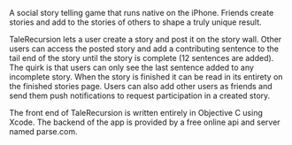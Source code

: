 A social story telling game that runs native on the iPhone.  Friends create stories and add to the stories of others to shape a truly unique result.

TaleRecursion lets a user create a story and post it on the story wall.  Other users can access the posted story and add a contributing sentence to the tail end of the story until the story is complete (12 sentences are added).  The quirk is that users can only see the last sentence added to any incomplete story.  When the story is finished it can be read in its entirety on the finished stories page.  Users can also add other users as friends and send them push notifications to request participation in a created story.

The front end of TaleRecursion is written entirely in Objective C using Xcode.  The backend of the app is provided by a free online api and server named parse.com. 
